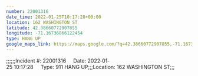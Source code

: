 ```yaml
---
number: 22001316
date_time: 2022-01-25T10:17:28+00:00
location: 162 WASHINGTON ST
latitude: 42.38660772907855
longitude: -71.16736866122454
type: HANG UP
google_maps_link: https://maps.google.com/?q=42.38660772907855,-71.16736866122454
---
```


;;;;;;Incident #: 22001316     Date: 2022‐01‐25 10:17:28     Type: 911 HANG UP;;;Location: 162 WASHINGTON ST;;;
